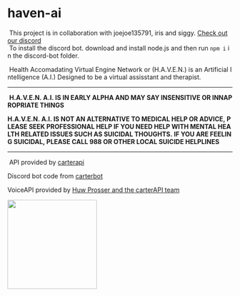 # haven-ai

 This project is in collaboration with joejoe135791, iris and siggy. [Check out our discord](https://discord.gg/dPjRmm6SEs)
  To install the discord bot. download and install node.js and then run ```npm i``` in the discord-bot folder.
    

  Health Accomadating Virtual Engine Network or (H.A.V.E.N.) is an Artificial Intelligence (A.I.) Designed to be a virtual assisstant and therapist.  
** **

  **H.A.V.E.N. A.I. IS IN EARLY ALPHA AND MAY SAY INSENSITIVE OR INNAPROPRIATE THINGS**  

 **H.A.V.E.N. A.I. IS NOT AN ALTERNATIVE TO MEDICAL HELP OR ADVICE, PLEASE SEEK PROFESSIONAL HELP IF YOU NEED HELP WITH MENTAL HEALTH RELATED ISSUES SUCH AS SUICIDAL THOUGHTS. IF YOU ARE FEELING SUICIDAL, PLEASE CALL 988 OR OTHER LOCAL SUICIDE HELPLINES**  
    
 ** **
    
  API provided by [carterapi](https://carterapi.com)
  
  Discord bot code from [carterbot](https://github.com/kieranperk/CarterBot) 
  
  VoiceAPI provided by [Huw Prosser and the carterAPI team](https://github.com/huwprosser/carter-voice-assistant)
  
<a href="https://www.carterapi.com"><img src="https://151297354-files.gitbook.io/~/files/v0/b/gitbook-x-prod.appspot.com/o/spaces%2FciRkFwFdI6llRRifmbqJ%2Fuploads%2FrWJk4wUxapMwAgqOV3Np%2FBUILT-WITH-CARTER.svg?alt=media&token=32f7a446-b9b8-4ded-9263-1c11158c9c2f" style="width: 200px;" /></a>
